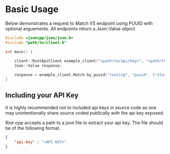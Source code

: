 # Basic Usage

Below demonstrates a request to Match V5 endpoint using PUUID with optional arguements. All endpoints return a Json::Value object.

```Cpp
#include <jsoncpp/json/json.h>
#include "path/to/client.h"

int main() {
    
    client::RiotApiClient example_client("<path/to/api/key>", "<path/to/logging/file>", logging::LEVEL::<level>, <bool verbose>);
    Json::Value response;

    response = example_client.Match.by_puuid("routing", "puuid", {"startTime", <user_arg>}, {"endTime", <user_arg>}, ...);
}
```

## Including your API Key

It is highly recommended not to included api keys in source code as one may unintentionally share source coded publically with the api key exposed.

Riot-cpp accepts a path to a json file to extract your api key. The file should be of the following format.

```Json
{
    "api-key" : "<API KEY>"
}
```
